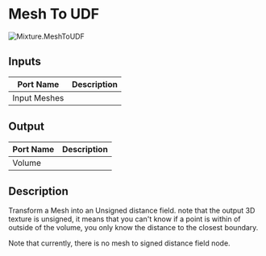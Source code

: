 # Mesh To UDF
![Mixture.MeshToUDF](../../images/Mixture.MeshToUDF.png)
## Inputs
Port Name | Description
--- | ---
Input Meshes | 

## Output
Port Name | Description
--- | ---
Volume | 

## Description
Transform a Mesh into an Unsigned distance field. note that the output 3D texture is unsigned, it means that you can't know if a point is within of outside of the volume, you only know the distance to the closest boundary.

Note that currently, there is no mesh to signed distance field node.


